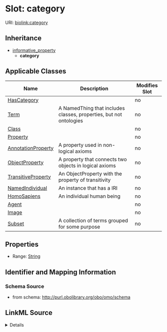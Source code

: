 # Slot: category

URI: [biolink:category](https://w3id.org/biolink/vocab/category)




## Inheritance

* [informative_property](informative_property.md)
    * **category**





## Applicable Classes

| Name | Description | Modifies Slot |
| --- | --- | --- |
[HasCategory](HasCategory.md) |  |  no  |
[Term](Term.md) | A NamedThing that includes classes, properties, but not ontologies |  no  |
[Class](Class.md) |  |  no  |
[Property](Property.md) |  |  no  |
[AnnotationProperty](AnnotationProperty.md) | A property used in non-logical axioms |  no  |
[ObjectProperty](ObjectProperty.md) | A property that connects two objects in logical axioms |  no  |
[TransitiveProperty](TransitiveProperty.md) | An ObjectProperty with the property of transitivity |  no  |
[NamedIndividual](NamedIndividual.md) | An instance that has a IRI |  no  |
[HomoSapiens](HomoSapiens.md) | An individual human being |  no  |
[Agent](Agent.md) |  |  no  |
[Image](Image.md) |  |  no  |
[Subset](Subset.md) | A collection of terms grouped for some purpose |  no  |







## Properties

* Range: [String](String.md)





## Identifier and Mapping Information







### Schema Source


* from schema: http://purl.obolibrary.org/obo/omo/schema




## LinkML Source

<details>
```yaml
name: category
from_schema: http://purl.obolibrary.org/obo/omo/schema
rank: 1000
is_a: informative_property
slot_uri: biolink:category
alias: category
domain_of:
- HasCategory
range: string

```
</details>